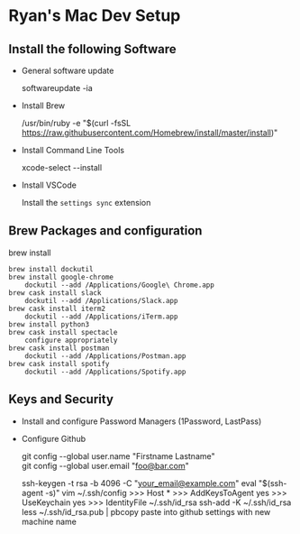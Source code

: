 # Ryan's Mac Dev Setup

## Install the following Software

- General software update

    softwareupdate -ia

- Install Brew

    /usr/bin/ruby -e "$(curl -fsSL https://raw.githubusercontent.com/Homebrew/install/master/install)"

- Install Command Line Tools

    xcode-select --install

- Install VSCode

    Install the `settings sync` extension

## Brew Packages and configuration

brew install

    brew install dockutil
    brew install google-chrome
        dockutil --add /Applications/Google\ Chrome.app
    brew cask install slack
        dockutil --add /Applications/Slack.app
    brew cask install iterm2
        dockutil --add /Applications/iTerm.app	
    brew install python3
    brew cask install spectacle
        configure appropriately
    brew cask install postman 
        dockutil --add /Applications/Postman.app
    brew cask install spotify
        dockutil --add /Applications/Spotify.app

## Keys and Security

- Install and configure Password Managers (1Password, LastPass)
- Configure Github

    git config --global user.name "Firstname Lastname"	
    git config --global user.email "foo@bar.com"

    ssh-keygen -t rsa -b 4096 -C "your_email@example.com"
    eval "$(ssh-agent -s)"
    vim ~/.ssh/config
        >>> Host *
         >>>    AddKeysToAgent yes
         >>>    UseKeychain yes
         >>>    IdentityFile ~/.ssh/id_rsa
    ssh-add -K ~/.ssh/id_rsa
    less ~/.ssh/id_rsa.pub | pbcopy
    paste into github settings with new machine name
